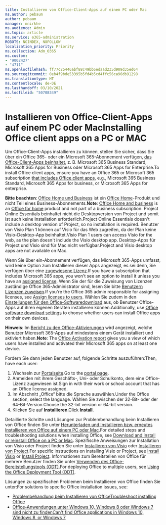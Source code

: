 ```yaml
---
title: Installieren von Office-Client-Apps auf einem PC oder Mac
ms.author: pebaum
author: pebaum
manager: mnirkhe
ms.audience: Admin
ms.topic: article
ms.service: o365-administration
ROBOTS: NOINDEX, NOFOLLOW
localization_priority: Priority
ms.collection: Adm_O365
ms.custom:
- "9002427"
- "4711"
ms.openlocfilehash: ff77c25446abf88c49bb6edaad235d909d35ed64
ms.sourcegitcommit: 0eb4f9bde53395b5fd4b5cd4ffc56ca96db91298
ms.translationtype: HT
ms.contentlocale: de-DE
ms.lasthandoff: 03/10/2021
ms.locfileid: "50708349"
---
```

# <a name="installing-office-client-apps-on-a-pc-or-mac"></a><span data-ttu-id="46ed9-102">Installieren von Office-Client-Apps auf einem PC oder Mac</span><span class="sxs-lookup"><span data-stu-id="46ed9-102">Installing Office client apps on a PC or MAC</span></span>

<span data-ttu-id="46ed9-103">Um Office-Client-Apps installieren zu können, stellen Sie sicher, dass Sie über ein Office 365- oder ein Microsoft 365-Abonnement verfügen, [das Office-Client-Apps beinhaltet](https://support.office.com/article/office-for-home-and-office-for-business-plans-28cbc8cf-1332-4f04-9123-9b660abb629e), z. B. Microsoft 365 Business Standard, Microsoft 365 Apps for Business oder Microsoft 365 Apps for Enterprise.</span><span class="sxs-lookup"><span data-stu-id="46ed9-103">To install Office client apps, ensure you have an Office 365 or Microsoft 365 subscription [that includes Office client apps](https://support.office.com/article/office-for-home-and-office-for-business-plans-28cbc8cf-1332-4f04-9123-9b660abb629e), e.g., Microsoft 365 Business Standard, Microsoft 365 Apps for business, or Microsoft 365 Apps for enterprise.</span></span>

<span data-ttu-id="46ed9-104">**Bitte beachten**: [Office Home und Business](https://support.microsoft.com/office/office-for-home-and-office-for-business-plans-28cbc8cf-1332-4f04-9123-9b660abb629e) ist ein [Office Home](https://support.office.com/article/28cbc8cf-1332-4f04-9123-9b660abb629e?wt.mc_id=Alchemy_ClientDIA)-Produkt und nicht Teil eines Business-Abonnements.</span><span class="sxs-lookup"><span data-stu-id="46ed9-104">**Note**: [Office Home and business](https://support.microsoft.com/office/office-for-home-and-office-for-business-plans-28cbc8cf-1332-4f04-9123-9b660abb629e) is an [Office for home](https://support.office.com/article/28cbc8cf-1332-4f04-9123-9b660abb629e?wt.mc_id=Alchemy_ClientDIA) product and not part of a business subscription.</span></span> <span data-ttu-id="46ed9-105">Project Online Essentials beinhaltet nicht die Desktopversion von Project und somit ist auch keine Installation erforderlich.</span><span class="sxs-lookup"><span data-stu-id="46ed9-105">Project Online Essentials doesn't include a desktop version of Project, so no installation is required.</span></span> <span data-ttu-id="46ed9-106">Benutzer von Visio Plan 1 können auf Visio für das Web zugreifen, da der Plan keine Visio-Desktop-App beinhaltet.</span><span class="sxs-lookup"><span data-stu-id="46ed9-106">Visio Plan 1 users can access Visio for the web, as the plan doesn't include the Visio desktop app.</span></span> <span data-ttu-id="46ed9-107">Desktop-Apps für Project und Visio sind für Mac nicht verfügbar.</span><span class="sxs-lookup"><span data-stu-id="46ed9-107">Project and Visio desktop apps are not available on Mac.</span></span>

<span data-ttu-id="46ed9-108">Wenn Sie über ein-Abonnement verfügen, das Microsoft 365-Apps umfasst, wird keine Option zum Installieren dieser Apps angezeigt, es sei denn, Sie verfügen über eine [zugewiesene Lizenz](https://support.office.com/article/what-office-365-business-product-or-license-do-i-have-f8ab5e25-bf3f-4a47-b264-174b1ee925fd?wt.mc_id=scl_installoffice_home).</span><span class="sxs-lookup"><span data-stu-id="46ed9-108">If you have a subscription that includes Microsoft 365 apps, you won't see an option to install it unless you have an [assigned license](https://support.office.com/article/what-office-365-business-product-or-license-do-i-have-f8ab5e25-bf3f-4a47-b264-174b1ee925fd?wt.mc_id=scl_installoffice_home).</span></span> <span data-ttu-id="46ed9-109">Wenn Sie der für die Zuweisung von Lizenzen zuständige Office 365-Administrator sind, lesen Sie bitte [Benutzern Lizenzen zuweisen](https://support.office.com/article/assign-licenses-to-users-in-office-365-for-business-997596b5-4173-4627-b915-36abac6786dc?wt.mc_id=scl_installoffice_home).</span><span class="sxs-lookup"><span data-stu-id="46ed9-109">If you're the Office 365 admin responsible for assigning licenses, see [Assign licenses to users](https://support.office.com/article/assign-licenses-to-users-in-office-365-for-business-997596b5-4173-4627-b915-36abac6786dc?wt.mc_id=scl_installoffice_home).</span></span> <span data-ttu-id="46ed9-110">Wählen Sie zudem in den [Einstellungen für den Office-Softwaredownload](https://docs.microsoft.com/DeployOffice/manage-software-download-settings-office-365) aus, ob Benutzer Office-Apps auf ihren eigenen Geräten installieren können.</span><span class="sxs-lookup"><span data-stu-id="46ed9-110">Additionally, use [Office‎ software download settings](https://docs.microsoft.com/DeployOffice/manage-software-download-settings-office-365) to choose whether users can install ‎Office‎ apps on their own devices.</span></span>

<span data-ttu-id="46ed9-111">**Hinweis**: Im [Bericht zu den Office-Aktivierungen](https://docs.microsoft.com/microsoft-365/admin/activity-reports/microsoft-office-activations?view=o365-worldwide) wird angezeigt, welche Benutzer Microsoft 365-Apps auf mindestens einem Gerät installiert und aktiviert haben.</span><span class="sxs-lookup"><span data-stu-id="46ed9-111">**Note**: The [Office Activation report](https://docs.microsoft.com/microsoft-365/admin/activity-reports/microsoft-office-activations?view=o365-worldwide) gives you a view of which users have installed and activated their Microsoft 365 apps on at least one device.</span></span>

<span data-ttu-id="46ed9-112">Fordern Sie dann jeden Benutzer auf, folgende Schritte auszuführen:</span><span class="sxs-lookup"><span data-stu-id="46ed9-112">Then, have each user:</span></span>

1. <span data-ttu-id="46ed9-113">Wechseln zur [Portalseite](https://portal.office.com/OLS/MySoftware.aspx).</span><span class="sxs-lookup"><span data-stu-id="46ed9-113">Go to the [portal page](https://portal.office.com/OLS/MySoftware.aspx).</span></span>
2. <span data-ttu-id="46ed9-114">Anmelden mit ihrem Geschäfts-, Uni- oder Schulkonto, dem eine Office-Lizenz zugewiesen ist.</span><span class="sxs-lookup"><span data-stu-id="46ed9-114">Sign in with their work or school account that has an Office license assigned.</span></span> 
3. <span data-ttu-id="46ed9-115">Im Abschnitt „Office“ bitte die Sprache auswählen.</span><span class="sxs-lookup"><span data-stu-id="46ed9-115">Under the Office section, select the language.</span></span> <span data-ttu-id="46ed9-116">Wählen Sie zwischen der 32-Bit- oder der 64-Bit-Version.</span><span class="sxs-lookup"><span data-stu-id="46ed9-116">Choose the 32-bit version or 64-bit version.</span></span>
4. <span data-ttu-id="46ed9-117">Klicken Sie auf **Installieren**.</span><span class="sxs-lookup"><span data-stu-id="46ed9-117">Click **Install**.</span></span>

<span data-ttu-id="46ed9-118">Detaillierte Schritte und Lösungen zur Problembehandlung beim Installieren von Office finden Sie unter [Herunterladen und Installieren bzw. erneutes Installieren von Office auf einem PC oder Mac](https://support.office.com/article/4414eaaf-0478-48be-9c42-23adc4716658?wt.mc_id=Alchemy_ClientDIA).</span><span class="sxs-lookup"><span data-stu-id="46ed9-118">For detailed steps and troubleshooting solutions when installing Office, see [Download and install or reinstall Office on a PC or Mac](https://support.office.com/article/4414eaaf-0478-48be-9c42-23adc4716658?wt.mc_id=Alchemy_ClientDIA).</span></span> <span data-ttu-id="46ed9-119">Spezifische Anweisungen zur Installation von Visio oder Project finden Sie unter [Installieren von Visio](https://support.office.com/article/f98f21e3-aa02-4827-9167-ddab5b025710) oder [Installieren von Project](https://support.office.com/article/7059249b-d9fe-4d61-ab96-5c5bf435f281).</span><span class="sxs-lookup"><span data-stu-id="46ed9-119">For specific instructions on installing Visio or Project, see [Install Visio](https://support.office.com/article/f98f21e3-aa02-4827-9167-ddab5b025710) or [Install Project](https://support.office.com/article/7059249b-d9fe-4d61-ab96-5c5bf435f281).</span></span> <span data-ttu-id="46ed9-120">Informationen zum Bereitstellen von Office für mehrere Benutzer finden Sie unter [Verwenden des Office-Bereitstellungstools (ODT)](https://docs.microsoft.com/alchemyinsights/using-the-office-deployment-tool).</span><span class="sxs-lookup"><span data-stu-id="46ed9-120">For deploying Office to multiple users, see [Using the Office Deployment Tool (ODT)](https://docs.microsoft.com/alchemyinsights/using-the-office-deployment-tool).</span></span>

<span data-ttu-id="46ed9-121">Lösungen zu spezifischen Problemen beim Installieren von Office finden Sie unter:</span><span class="sxs-lookup"><span data-stu-id="46ed9-121">For solutions to specific Office installation issues, see:</span></span>
- [<span data-ttu-id="46ed9-122">Problembehandlung beim Installieren von Office</span><span class="sxs-lookup"><span data-stu-id="46ed9-122">Troubleshoot installing Office</span></span>](https://support.office.com/article/35ff2def-e0b2-4dac-9784-4cf212c1f6c2#BKMK_ErrorMessages)
- [<span data-ttu-id="46ed9-123">Office-Anwendungen unter Windows 10, Windows 8 oder Windows 7 sind nicht zu finden</span><span class="sxs-lookup"><span data-stu-id="46ed9-123">Can't find Office applications in Windows 10, Windows 8, or Windows 7</span></span>](https://support.office.com/article/can-t-find-office-applications-in-windows-10-windows-8-or-windows-7-907ce545-6ae8-459b-8d9d-de6764a635d6)

